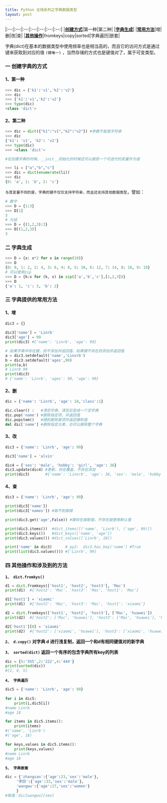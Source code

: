```yaml
---
title: Python 全栈系列之字典数据类型
layout: post
---
```


<div id='toggle'></div>

|:--:|:--:|:--:|:--:|:--:|:--:|:--:|
|**[创建方式](#z1)**|第一种|第二种|
|**[字典生成](#z2)**|
|**[常用方法](#z3)**|增|删|改|查|
|**[其他操作](#z4)**|fromkeys|copy|sorted|字典遍历|嵌套|


字典(dict)在基本的数据类型中使用频率也是相当高的，而且它的访问方式是通过键来获取到对应的值 `(键唯一)` ，当然存储的方式也是键值对了，属于可变类型。  

<h3 id='z1'>一 创建字典的方式</h3>

#### 1、第一种

```python
>>> dic = {'k1':'v1','k2':'v2'}
>>> dic
>>> {'k1':'v1','k2':'v2'}
>>> type(dic)
<class 'dict'>
```

#### 2、第二种

```python
>>> dic = dict({"k1":"v1","k2":"v2"}) #参数不能是字符串
>>> dic
{'k1': 'v1', 'k2': 'v2'}
>>> type(dic)
>>> <class 'dict'>
```
```python
#在创建字典的时候，__init__初始化的时候还可以接受一个可迭代的变量作为值

>>> li = ["a","b","c"]
>>> dic = dict(enumerate(li))
>>> dic
{0: 'a', 1: 'b', 2: 'c'}
```

`与其变量不同的是，字典的键不仅仅支持字符串，而且还支持其他数据类型`，譬如：
```python
# 数字
>>> D = {1:3}
>>> D[1]
3
# 元组
>>> D = {(1,2,3):3}
>>> D[(1,2,3)]
3
```

<h3 id='z2'>二 字典生成</h3>

```python
>>> D = {x: x*2 for x in range(10)}
>>> D
{0: 0, 1: 2, 2: 4, 3: 6, 4: 8, 5: 10, 6: 12, 7: 14, 8: 16, 9: 18}
# 可以使用zip
>>> D = {k:v for (k, v) in zip(['a','b','c'],[1,2,3])}
>>> D
{'a': 1, 'c': 3, 'b': 2}
```

<h3 id='z3'>三 字典提供的常用方法</h3>

#### 1、增
```python
dic3 = {}
 
dic3['name'] = 'Linrb'
dic3['age'] = 99
print(dic3) #{'name': 'Linrb', 'age': 99}

# 如果字典中存在键，则不添加并返回值，如果键不存在则添加并返回值
a = dic3.setdefault('name','Linxrb')
b = dic3.setdefault('ages',90)
print(a,b)
# Linrb 90
print(dic3)
# {'name': 'Linrb', 'ages': 90, 'age': 99}
```

#### 2、删

```python
dic = {'name': 'Linrb', 'age': 18,'class':1}

dic.clear() :   #清空字典，清空后变成一个空字典
dic.pop('name') #删除指定项，并返回值
dic.popitem()   #随机删除某项并返回键和值
del dic['name'] #删除指定元素，也可以删除整个字典

```
#### 3、改

```python
dic3 = {'name': 'Linrb', 'age': 99}

dic3['name'] = 'alvin'

dic4 = {'sex': 'male', 'hobby': 'girl', 'age': 36}
dic3.update(dic4) #更新，存在覆盖，不存在添加
print(dic3)       #{'name': 'Linxrb', 'age': 36, 'sex': 'male', 'hobby': 'girl'}

```

#### 4、查

```python
dic3 = {'name': 'Linrb', 'age': 99}

print(dic3['name'])
print(dic3['names']) #取不到报错

print(dic3.get('age',False)) #键存在就取值，不存在就使用默认值

print(dic3.items())  #dict_items([('name', 'Linrb'), ('age', 99)])
print(dic3.keys())   #dict_keys(['name', 'age'])
print(dic3.values()) #dict_values(['Linrb', 18])

print('name' in dic3)      # py2:  dic3.has_key('name') #True
print(list(dic3.values())) #['Linrb', 99]
```

<h3 id='z4'>四 其他操作和涉及到的方法</h3>

**`1、 dict.fromkys()`**
```python
d1 = dict.fromkeys(['host1', 'host2', 'host3'], 'Mac')
print(d1)  #{'host2': 'Mac', 'host3': 'Mac', 'host1': 'Mac'}

d1['host1'] = 'xiaomi'
print(d1)  #{'host2': 'Mac', 'host3': 'Mac', 'host1': 'xiaomi'}

d2 = dict.fromkeys(['host1', 'host2', 'host3'], ['Mac', 'huawei'])
print(d2)  #{'host2': ['Mac', 'huawei'], 'host3': ['Mac', 'huawei'], 'host1': ['Mac', 'huawei']}

d2['host1'][0] = 'xiaomi'
print(d2)  #{'host2': ['xiaomi', 'huawei'], 'host3': ['xiaomi', 'huawei'], 'host1': ['xiaomi', 'huawei']}
```

**`2、 d.copy()` 对字典 d 进行浅复制，返回一个和d有相同键值对的新字典**  

**`3、 sorted(dict)` 返回一个有序的包含字典所有key的列表**  
```python
dic = {5:'555',2:'222',4:'444'}
print(sorted(dic))
#[2, 4, 5]　
```

**`4、 字典遍历`**
```python
dic5 = {'name': 'Linrb', 'age': 99}
 
for i in dic5:
    print(i,dic5[i])
#name Linrb
#age 18

for items in dic5.items():
    print(items)
#('name', 'Linrb')
#('age', 18)

for keys,values in dic5.items():
    print(keys,values)
#name Linrb
#age 18
```

**`5、 字典嵌套`**
```python
dic = {'zhangsan':{'age':23,'sex':'male'},
     '李四':{'age':33,'sex':'male'},
     'wangwu':{'age':27,'sex':'women'}  
     }
#取值：dic[wangwu][sex]
```